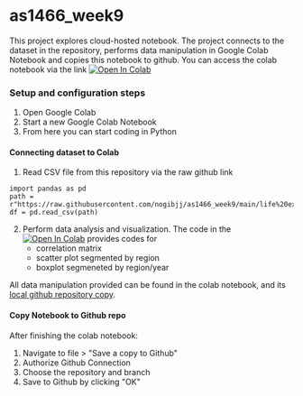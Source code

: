 # as1466_week9

This project explores cloud-hosted notebook. The project connects to the dataset in the repository, performs data manipulation in Google Colab Notebook and copies this notebook to github. 
You can access the colab notebook via the link [![Open In Colab](https://colab.research.google.com/assets/colab-badge.svg)](https://colab.research.google.com/github/Nastiiasaenko/as1466_week9/blob/main/as1466_week9.ipynb)

### Setup and configuration steps
1. Open Google Colab
2. Start a new Google Colab Notebook
3. From here you can start coding in Python

#### Connecting dataset to Colab
1. Read CSV file from this repository via the raw github link

```
import pandas as pd
path = r"https://raw.githubusercontent.com/nogibjj/as1466_week9/main/life%20expectancy%202.csv"
df = pd.read_csv(path)
```
2. Perform data analysis and visualization. The code in the [![Open In Colab](https://colab.research.google.com/assets/colab-badge.svg)](https://colab.research.google.com/github/Nastiiasaenko/as1466_week9/blob/main/as1466_week9.ipynb) provides codes for
   * correlation matrix
   * scatter plot segmented by region
   * boxplot segmeneted by region/year
  
All data manipulation provided can be found in the colab notebook, and its [local github repository copy](https://github.com/Nastiiasaenko/as1466_week9/blob/main/as1466_week9.ipynb). 

#### Copy Notebook to Github repo
After finishing the colab notebook: 
1. Navigate to file > "Save a copy to Github"
2. Authorize Github Connection
3. Choose the repository and branch
4. Save to Github by clicking "OK" 
  
   
